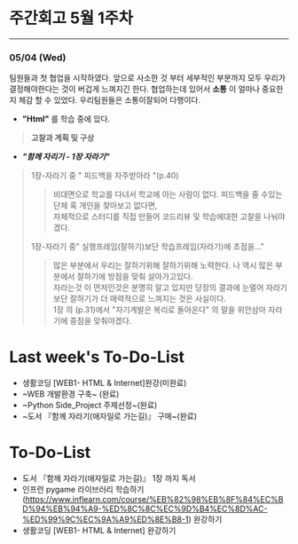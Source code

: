 # 주간회고 5월 1주차
---
### 05/04 (Wed)
팀원들과 첫 협업을 시작하였다. 앞으로 사소한 것 부터 세부적인 부분까지 모두 우리가 결정해야한다는 것이 버겁게 느껴지긴 한다.
협업하는데 있어서  **소통** 이 얼마나 중요한지 체감 할 수 있었다. 우리팀원들은 소통이잘되어 다행이다.
+ **"Html"** 를 학습 중에 있다.
> **고찰과 계획 및 구상** 
>> 

+ ***"함께 자리기 - 1장 자라기"***  
> 1장-자라기 중 " 피드백을 자주받아라 "(p.40) 
>> 비대면으로 학교를 다녀서 학교에 아는 사람이 없다. 피드백을 줄 수있는 단체 혹 개인을 찾아보고 없다면,  
>> 자체적으로 스터디를 직접 만들어 코드리뷰 및 학습에대한 고찰을 나눠야겠다.
>
> 1장-자라기 중" 실행프레임(잘하기)보단 학습프레임(자라기)에 초점을..."
>> 많은 부분에서 우리는 잘하기위해 잘하기위해 노력한다. 나 역시 많은 부분에서 잘하기에 방점을 맞춰 살아가고있다.  
>> 자라는것 이 먼저인것은 분명히 알고 있지만 당장의 결과에 눈멀어 자라기 보단 잘하기가 더 매력적으로 느껴지는 것은 사실이다.  
>> 1장 의 (p.31)에서 "자기계발은 복리로 돌아온다" 의 말을 위안삼아 자라기에 중점을 맞춰야겠다.  

# Last week's To-Do-List
+ 생활코딩 [WEB1- HTML & Internet]완강(미완료)
+ ~WEB 개발환경 구축~ (완료)
+ ~Python Side_Project 주제선정~(완료)
+ ~도서 『함께 자라기(애자일로 가는길)』 구매~(완료)

# To-Do-List
+ 도서 『함께 자라기(애자일로 가는길)』 1장 까지 독서
+ 인프런 pygame 라이브러리 학습하기 
(https://www.inflearn.com/course/%EB%82%98%EB%8F%84%EC%BD%94%EB%94%A9-%ED%8C%8C%EC%9D%B4%EC%8D%AC-%ED%99%9C%EC%9A%A9%ED%8E%B8-1) 완강하기
+ 생활코딩 [WEB1- HTML & Internet] 완강하기
